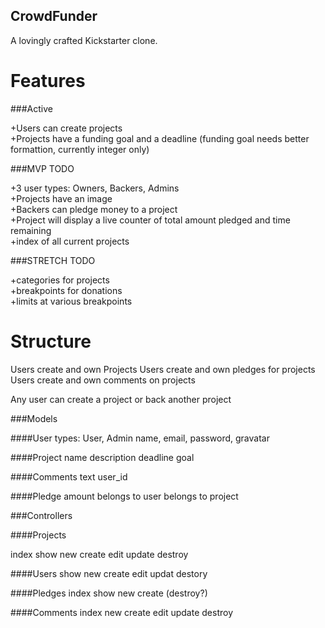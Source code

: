 CrowdFunder
-----------
A lovingly crafted Kickstarter clone.

Features
========

###Active

+Users can create projects  
+Projects have a funding goal and a deadline (funding goal needs better formattion, currently integer only)  

###MVP TODO

+3 user types: Owners, Backers, Admins  
+Projects have an image  
+Backers can pledge money to a project  
+Project will display a live counter of total amount pledged and time remaining  
+index of all current projects  

###STRETCH TODO

+categories for projects  
+breakpoints for donations  
+limits at various breakpoints  

Structure
=========

Users create and own Projects
Users create and own pledges for projects
Users create and own comments on projects

Any user can create a project or back another project

###Models

####User
types: User, Admin
name, email, password, gravatar

####Project
name
description
deadline
goal

####Comments
text
user_id

####Pledge
amount
belongs to user
belongs to project

###Controllers

####Projects

index show new create edit update destroy

####Users
show new create edit updat destory

####Pledges
index show new create (destroy?)

####Comments
index new create edit update destroy



